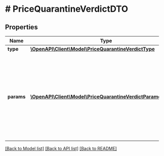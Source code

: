 # # PriceQuarantineVerdictDTO

## Properties

Name | Type | Description | Notes
------------ | ------------- | ------------- | -------------
**type** | [**\OpenAPI\Client\Model\PriceQuarantineVerdictType**](PriceQuarantineVerdictType.md) |  | [optional]
**params** | [**\OpenAPI\Client\Model\PriceQuarantineVerdictParameterDTO[]**](PriceQuarantineVerdictParameterDTO.md) | Цена, из-за которой товар попал в карантин, и значения для сравнения. Конкретный набор параметров зависит от типа карантина. |

[[Back to Model list]](../../README.md#models) [[Back to API list]](../../README.md#endpoints) [[Back to README]](../../README.md)
